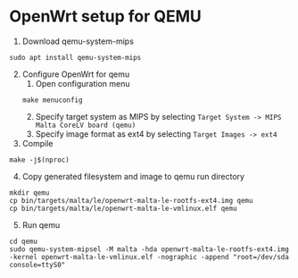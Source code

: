 # OpenWrt setup for QEMU

1. Download qemu-system-mips
```
sudo apt install qemu-system-mips
```
2. Configure OpenWrt for qemu
    1. Open configuration menu
    ```
    make menuconfig
    ```
    2. Specify target system as MIPS by selecting `Target System -> MIPS Malta CoreLV board (qemu)`
    3. Specify image format as ext4 by selecting `Target Images -> ext4`
3. Compile
```
make -j$(nproc)
```
4. Copy generated filesystem and image to qemu run directory
```
mkdir qemu
cp bin/targets/malta/le/openwrt-malta-le-rootfs-ext4.img qemu
cp bin/targets/malta/le/openwrt-malta-le-vmlinux.elf qemu
```
5. Run qemu
```
cd qemu
sudo qemu-system-mipsel -M malta -hda openwrt-malta-le-rootfs-ext4.img -kernel openwrt-malta-le-vmlinux.elf -nographic -append "root=/dev/sda console=ttyS0"
```